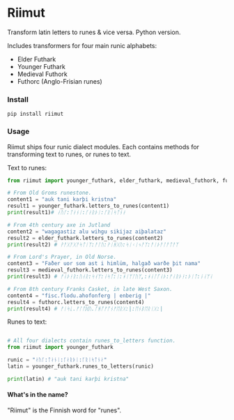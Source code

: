 # Riimut

Transform latin letters to runes &amp; vice versa. Python version.

Includes transformers for four main runic alphabets:

- Elder Futhark
- Younger Futhark
- Medieval Futhork
- Futhorc (Anglo-Frisian runes)

### Install

```
pip install riimut
```

### Usage

Riimut ships four runic dialect modules. Each contains methods for transforming text to runes, or runes to text.

Text to runes:
```python
from riimut import younger_futhark, elder_futhark, medieval_futhork, futhorc

# From Old Groms runestone.
content1 = "auk tani karþi kristna"
result1 = younger_futhark.letters_to_runes(content1)
print(result1)# ᛅᚢᚴ:ᛏᛅᚾᛁ:ᚴᛅᚱᚦᛁ:ᚴᚱᛁᛋᛏᚾᛅ

# From 4th century axe in Jutland
content2 = "wagagastiz alu wihgu sikijaz aiþalataz"
result2 = elder_futhark.letters_to_runes(content2)
print(result2) # ᚹᚨᚷᚨᚷᚨᛋᛏᛁᛉ:ᚨᛚᚢ:ᚹᛁᚻᚷᚢ:ᛋᛁᚲᛁᛃᚨᛉ:ᚨᛁᚦᚨᛚᚨᛏᚨᛉ

# From Lord's Prayer, in Old Norse.
content3 = "Faðer uor som ast i himlüm, halgað warðe þit nama"
result3 = medieval_futhork.letters_to_runes(content3)
print(result3) # ᚠᛆᚦᚽᚱ:ᚢᚮᚱ:ᛋᚮᛘ:ᛆᛋᛏ:ᛁ:ᚼᛁᛘᛚᚢᛘ,:ᚼᛆᛚᚵᛆᚦ:ᚠᛆᚱᚦᚽ:ᚦᛁᛏ:ᚿᛆᛘᛆ

# From 8th century Franks Casket, in late West Saxon.
content4 = "fisc.flodu.ahofonferg | enberig |"
result4 = futhorc.letters_to_runes(content4)
print(result4) # ᚠᛁᛋᚳ.ᚠᛚᚩᛞᚢ.ᚪᚻᚩᚠᚩᚾᚠᛖᚱᚷ:|:ᛖᚾᛒᛖᚱᛁᚷ:|


```

Runes to text:
```python

# All four dialects contain runes_to_letters function.
from riimut import younger_futhark

runic = "ᛅᚢᚴ:ᛏᛅᚾᛁ:ᚴᛅᚱᚦᛁ:ᚴᚱᛁᛋᛏᚾᛅ"
latin = younger_futhark.runes_to_letters(runic)

print(latin) # "auk tani karþi kristna"

```


#### What's in the name?

"Riimut" is the Finnish word for "runes".
